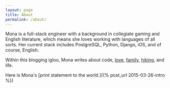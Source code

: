 ```yaml
---
layout: page
title: About
permalink: /about/
---
```


Mona is a full-stack engineer with a background in collegiate gaming and English literature, which means she loves working with languages of all sorts. Her current stack includes PostgreSQL, Python, Django, iOS, and of course, English.

Within this blogging igloo, Mona writes about code, [love](https://medium.com/@hazelynut/why-we-fall-in-butterfly-love-cfdb01474068), [family](https://medium.com/@hazelynut/my-father-4d23672e5a3b), [hiking](https://medium.com/@hazelynut/day-1-all-boys-leave-home-some-day-1f84c805cb5a), and life.

Here is Mona's [print statement to the world.]({% post_url 2015-03-26-intro %})